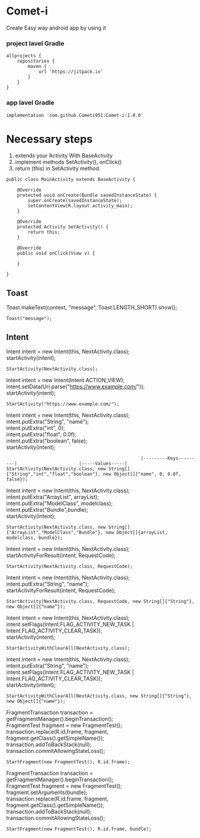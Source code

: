# Comet-i
Create Easy way android app by using it




### project lavel Gradle
```
allprojects {
    repositories {
        maven { 
            url 'https://jitpack.io' 
        }
    }
}

```

### app lavel Gradle
```
implementation 'com.github.Cometi951:Comet-i:1.0.0'
```





# Necessary steps
  1. extends your Activity With BaseActivity 
  2. implement methods SetActivity(), onClick()
  3. return (this) in SetActivity method.
  
```
public class MainActivity extends BaseActivity {

    @Override
    protected void onCreate(Bundle savedInstanceState) {
        super.onCreate(savedInstanceState);
        setContentView(R.layout.activity_main);
    }

    @Override
    protected Activity SetActivity() {
        return this;
    }

    @Override
    public void onClick(View v) {
        
    }
    
}  
```


## Toast

Toast.makeText(context, "message", Toast.LENGTH_SHORT).show();  
```
Toast("message");
```
  
## Intent

  Intent intent = new Intent(this, NextActivity.class);                                                                      
  startActivity(intent);
  
```
StartActivity(NextActivity.class);
```

Intent intent = new Intent(Intent.ACTION_VIEW);    
intent.setData(Uri.parse("https://www.example.com/"));                                                      
  startActivity(intent);
  
```
StartActivity("https://www.example.com/");
```

  Intent intent = new Intent(this, NextActivity.class);                                                                      
  intent.putExtra("String", "name");                                                                             
  intent.putExtra("int", 0);                                                                                 
  intent.putExtra("float", 0.0f);                                                                                  
  intent.putExtra("boolean", false);                                                                                                                                                               
  startActivity(intent);
  
```
                                                  |---------Keys---------|                       |-----Values-----|
StartActivity(NextActivity.class, new String[]{"String","int","float","boolean"}, new Object[]{"name", 0, 0.0f, false});
```

  Intent intent = new Intent(this, NextActivity.class);                                                                      
  intent.putExtra("ArrayList", arrayList);                                                                             
  intent.putExtra("ModelClass", modelclass);                                                                 
  intent.putExtra("Bundle",bundle);                                                                                     
  startActivity(intent);

```
StartActivity(NextActivity.class, new String[]{"ArrayList","ModelClass","Bundle"}, new Object[]{arrayList, modelclass, bundle});
```



Intent intent = new Intent(this, NextActivity.class);                                                                                
 startActivityForResult(intent, RequestCode);
  
```                                                                   
StartActivity(NextActivity.class, RequestCode);
```



Intent intent = new Intent(this, NextActivity.class);                                                              
intent.putExtra("String", "name");                                                        
startActivityForResult(intent, RequestCode);
  
```                                                                   
StartActivity(NextActivity.class, RequestCode, new String[]{"String"}, new Object[]{“name”});
```



Intent intent = new Intent(this, NextActivity.class);                                                             
intent.setFlags(Intent.FLAG_ACTIVITY_NEW_TASK | Intent.FLAG_ACTIVITY_CLEAR_TASK));                                   
startActivity(intent);  
```
StartActivityWithClearAll(NextActivity.class);
```



  Intent intent = new Intent(this, NextActivity.class);                                                                                                                                                                                                                                                            
  intent.putExtra("String", "name");                                                                                                                                                                                                                     
  intent.setFlags(Intent.FLAG_ACTIVITY_NEW_TASK | Intent.FLAG_ACTIVITY_CLEAR_TASK));                                                                                                 
  startActivity(intent);
  
````                                                                   
StartActivityWithClearAll(NextActivity.class, new String[]{"String"}, new Object[]{"name"});
````








FragmentTransaction transaction = getFragmentManager().beginTransaction();                                               
 FragmentTest fragment = new FragmentTest();                                                            
 transaction.replace(R.id.frame, fragment, fragment.getClass().getSimpleName());                                      
 transaction.addToBackStack(null);                                                                              
 transaction.commitAllowingStateLoss();                                                                           

```
StartFragment(new FragmentTest(), R.id.frame);
```

 FragmentTransaction transaction = getFragmentManager().beginTransaction();                                            
 FragmentTest fragment = new FragmentTest();                                                                         
 fragment.setArguments(bundle);                                                                                       
 transaction.replace(R.id.frame, fragment, fragment.getClass().getSimpleName());                                        
 transaction.addToBackStack(null);                                                                         
 transaction.commitAllowingStateLoss();                                     

```
StartFragment(new FragmentTest(), R.id.frame, bundle);
```








